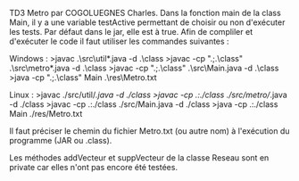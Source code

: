 TD3 Metro par COGOLUEGNES Charles.
Dans la fonction main de la class Main, il y a une variable testActive permettant de choisir ou non d'exécuter les tests.
Par défaut dans le jar, elle est à true.
Afin de compliler et d'exécuter le code il faut utiliser les commandes suivantes :

Windows : >javac .\src\util\*.java -d .\class
          >javac -cp ".;.\class" .\src\metro\*.java -d .\class
          >javac -cp ".;.\class" .\src\Main.java -d .\class
          >java -cp ".;.\class" Main .\res\Metro.txt

Linux : >javac ./src/util/*.java -d ./class
          >javac -cp .:./class ./src/metro/*.java -d ./class
          >javac -cp .:./class ./src/Main.java -d ./class
          >java -cp .:./class Main ./res/Metro.txt

Il faut préciser le chemin du fichier Metro.txt (ou autre nom) à l'exécution du programme (JAR ou .class).

Les méthodes addVecteur et suppVecteur de la classe Reseau sont en private car elles n'ont pas encore été testées.
